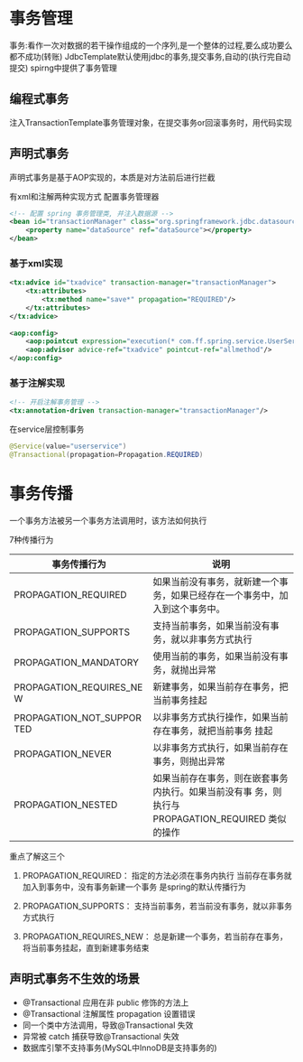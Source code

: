 ﻿
# 事务管理
事务:看作一次对数据的若干操作组成的一个序列,是一个整体的过程,要么成功要么都不成功(转账)
JdbcTemplate默认使用jdbc的事务,提交事务,自动的(执行完自动提交)
spirng中提供了事务管理
## 编程式事务
注入TransactionTemplate事务管理对象，在提交事务or回滚事务时，用代码实现

## 声明式事务
声明式事务是基于AOP实现的，本质是对方法前后进行拦截

有xml和注解两种实现方式
配置事务管理器

```xml
<!-- 配置 spring 事务管理类, 并注入数据源 --> 
<bean id="transactionManager" class="org.springframework.jdbc.datasource.DataSourceTransactionManager"> 
	<property name="dataSource" ref="dataSource"></property> 
</bean>
```
### 基于xml实现

```xml
<tx:advice id="txadvice" transaction-manager="transactionManager">
    <tx:attributes>
        <tx:method name="save*" propagation="REQUIRED"/>
    </tx:attributes>
</tx:advice>
 
<aop:config>
	<aop:pointcut expression="execution(* com.ff.spring.service.UserService.*(..))" id="allmethod"/>
    <aop:advisor advice-ref="txadvice" pointcut-ref="allmethod"/>
</aop:config>
```



### 基于注解实现

```xml
<!-- 开启注解事务管理 --> 
<tx:annotation-driven transaction-manager="transactionManager"/>
```

在service层控制事务

```java
@Service(value="userservice") 
@Transactional(propagation=Propagation.REQUIRED)
```
# 事务传播
一个事务方法被另一个事务方法调用时，该方法如何执行

7种传播行为

|事务传播行为|说明|
|--|--|
| PROPAGATION_REQUIRED | 如果当前没有事务，就新建一个事务，如果已经存在一个事务中，加入到这个事务中。  |
|PROPAGATION_SUPPORTS | 支持当前事务，如果当前没有事务，就以非事务方式执行|
| PROPAGATION_MANDATORY|使用当前的事务，如果当前没有事务，就抛出异常 |
|PROPAGATION_REQUIRES_NE W |新建事务，如果当前存在事务，把当前事务挂起 |
| PROPAGATION_NOT_SUPPOR TED| 以非事务方式执行操作，如果当前存在事务，就把当前事务 挂起|
|PROPAGATION_NEVER | 以非事务方式执行，如果当前存在事务，则抛出异常|
| PROPAGATION_NESTED| 如果当前存在事务，则在嵌套事务内执行。如果当前没有事 务，则执行与 PROPAGATION_REQUIRED 类似的操作|

重点了解这三个
1. PROPAGATION_REQUIRED：
	指定的方法必须在事务内执行
	当前存在事务就加入到事务中，没有事务新建一个事务
	是spring的默认传播行为
2. PROPAGATION_SUPPORTS：
	支持当前事务，若当前没有事务，就以非事务方式执行
	
4. PROPAGATION_REQUIRES_NEW：
	 总是新建一个事务，若当前存在事务，将当前事务挂起，直到新建事务结束

## 声明式事务不生效的场景
- @Transactional 应用在非 public 修饰的方法上
- @Transactional 注解属性 propagation 设置错误
- 同一个类中方法调用，导致@Transactional 失效
- 异常被 catch 捕获导致@Transactional 失效
- 数据库引擎不支持事务(MySQL中InnoDB是支持事务的)




